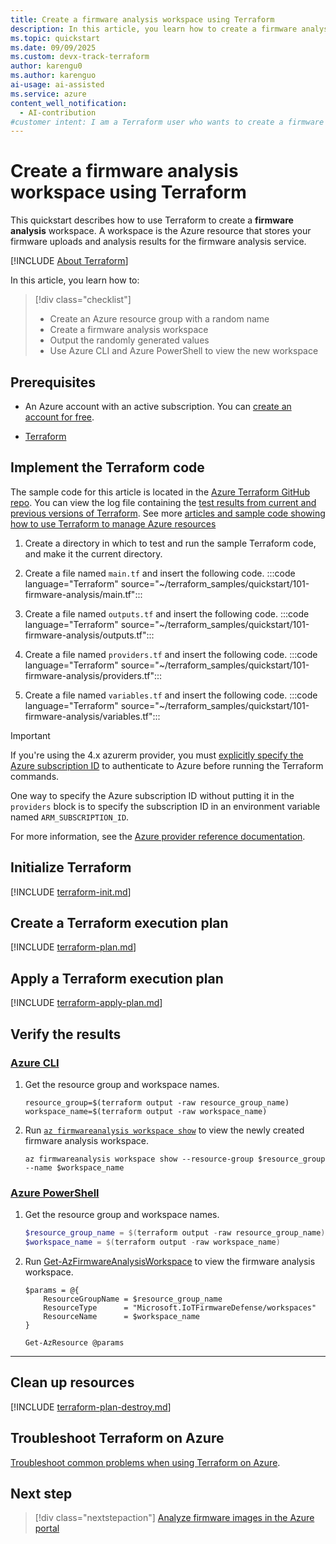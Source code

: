 ```yaml
---
title: Create a firmware analysis workspace using Terraform
description: In this article, you learn how to create a firmware analysis workspace using Terraform.
ms.topic: quickstart
ms.date: 09/09/2025
ms.custom: devx-track-terraform
author: karengu0
ms.author: karenguo
ai-usage: ai-assisted
ms.service: azure
content_well_notification: 
  - AI-contribution
#customer intent: I am a Terraform user who wants to create a firmware analysis workspace
---
```


# Create a firmware analysis workspace using Terraform

This quickstart describes how to use Terraform to create a **firmware analysis** workspace. A workspace is the Azure resource that stores your firmware uploads and analysis results for the firmware analysis service.

[!INCLUDE [About Terraform](~/azure-dev-docs-pr/articles/terraform/includes/abstract.md)]

In this article, you learn how to:

> [!div class="checklist"]
> * Create an Azure resource group with a random name  
> * Create a firmware analysis workspace  
> * Output the randomly generated values
> * Use Azure CLI and Azure PowerShell to view the new workspace

## Prerequisites

- An Azure account with an active subscription. You can [create an account for free](https://azure.microsoft.com/pricing/purchase-options/azure-account?cid=msft_learn).

- [Terraform](/azure/developer/terraform/quickstart-configure)

## Implement the Terraform code

The sample code for this article is located in the [Azure Terraform GitHub repo](https://github.com/Azure/terraform/tree/master/quickstart/101-firmware-analysis). You can view the log file containing the [test results from current and previous versions of Terraform](https://github.com/Azure/terraform/tree/master/quickstart/101-firmware-analysis/TestRecord.md). See more [articles and sample code showing how to use Terraform to manage Azure resources](/azure/terraform)

1. Create a directory in which to test and run the sample Terraform code, and make it the current directory.

1. Create a file named `main.tf` and insert the following code.
    :::code language="Terraform" source="~/terraform_samples/quickstart/101-firmware-analysis/main.tf":::

1. Create a file named `outputs.tf` and insert the following code.
    :::code language="Terraform" source="~/terraform_samples/quickstart/101-firmware-analysis/outputs.tf":::

1. Create a file named `providers.tf` and insert the following code.
    :::code language="Terraform" source="~/terraform_samples/quickstart/101-firmware-analysis/providers.tf":::

1. Create a file named `variables.tf` and insert the following code.
    :::code language="Terraform" source="~/terraform_samples/quickstart/101-firmware-analysis/variables.tf":::

> [!IMPORTANT]
> If you're using the 4.x azurerm provider, you must [explicitly specify the Azure subscription ID](https://registry.terraform.io/providers/hashicorp/azurerm/latest/docs/guides/4.0-upgrade-guide#specifying-subscription-id-is-now-mandatory) to authenticate to Azure before running the Terraform commands.
>
> One way to specify the Azure subscription ID without putting it in the `providers` block is to specify the subscription ID in an environment variable named `ARM_SUBSCRIPTION_ID`.
>
> For more information, see the [Azure provider reference documentation](https://registry.terraform.io/providers/hashicorp/azurerm/latest/docs#argument-reference).

## Initialize Terraform

[!INCLUDE [terraform-init.md](~/azure-dev-docs-pr/articles/terraform/includes/terraform-init.md)]

## Create a Terraform execution plan

[!INCLUDE [terraform-plan.md](~/azure-dev-docs-pr/articles/terraform/includes/terraform-plan.md)]

## Apply a Terraform execution plan

[!INCLUDE [terraform-apply-plan.md](~/azure-dev-docs-pr/articles/terraform/includes/terraform-apply-plan.md)]

## Verify the results

### [Azure CLI](#tab/azure-cli)

1. Get the resource group and workspace names.

    ```console
    resource_group=$(terraform output -raw resource_group_name)
    workspace_name=$(terraform output -raw workspace_name)
    ```

1. Run [`az firmwareanalysis workspace show`](/cli/azure/firmwareanalysis/workspace?#az-firmwareanalysis-workspace-show) to view the newly created firmware analysis workspace.

    ```azurecli
    az firmwareanalysis workspace show --resource-group $resource_group --name $workspace_name
    ```

### [Azure PowerShell](#tab/azure-powershell)

1. Get the resource group and workspace names.

    ```powershell
    $resource_group_name = $(terraform output -raw resource_group_name)
    $workspace_name = $(terraform output -raw workspace_name)
    ```

1. Run [Get-AzFirmwareAnalysisWorkspace](/powershell/module/az.firmwareanalysis/get-azfirmwareanalysisworkspace) to view the firmware analysis workspace.

    ```azurepowershell
    $params = @{
        ResourceGroupName = $resource_group_name
        ResourceType      = "Microsoft.IoTFirmwareDefense/workspaces"
        ResourceName      = $workspace_name
    }

    Get-AzResource @params
    ```

---

## Clean up resources

[!INCLUDE [terraform-plan-destroy.md](~/azure-dev-docs-pr/articles/terraform/includes/terraform-plan-destroy.md)]

## Troubleshoot Terraform on Azure

[Troubleshoot common problems when using Terraform on Azure](/azure/developer/terraform/troubleshoot).

## Next step

> [!div class="nextstepaction"]
> [Analyze firmware images in the Azure portal](/azure/firmware-analysis/quickstart-firmware-analysis-portal)
